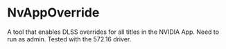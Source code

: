# NvAppOverride

A tool that enables DLSS overrides for all titles in the NVIDIA App. Need to run as admin. Tested with the 572.16 driver.
